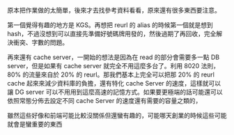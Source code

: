 原本把作業做的太簡單，後來才去找參考資料看看，原來還有很多東西要注意。

第一個覺得有趣的地方是 KGS。再想把 reurl 的 alias 的時候第一個就是想到 hash，不過沒想到可以直接先準備好號碼牌用發的，然後過期了再回收，完全解決衝突、字數的問題。

再來還有 cache server，一開始的想法是因為在 read 的部分會需要多一點 DB server，但是如果有 cache server 就完全不用這麼多台了。利用 8020 法則，80% 的流量來自於 20% 的 reurl。那我們基本上完全可以把那 20% 的 reurl cache 起來來減少資料庫的負擔，還有特化 cache Server 的速度，這樣就可以讓 DG server 可以不用用到這麼高速的記憶方式。如果要更極端的話可能還可以依照常態分佈去設定不同 cache Server 的速度還有需要的容量之類的，

雖然這些好像和前端可能比較沒關係但還蠻有趣的，可能哪天創業的時候這些可能就會是蠻重要的東西
